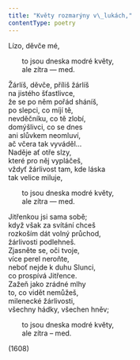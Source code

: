 ```yaml
---
title: "Květy rozmarýny v\_lukách,"
contentType: poetry
---
```


<section>

Lízo, děvče mé,

       to jsou dneska modré květy,  
       ale zítra — med.

Žárlíš, děvče, příliš žárlíš  
na jistého šťastlivce,  
že se po něm pořád sháníš,  
po slepci, co míjí tě,  
nevděčníku, co tě zlobí,  
domýšlivci, co se dnes  
ani slůvkem neomluví,  
ač včera tak vyváděl…  
Naděje ať otře slzy,  
které pro něj vypláčeš,  
vždyť žárlivost tam, kde láska  
tak velice miluje,

       to jsou dneska modré květy,  
       ale zítra — med.

Jitřenkou jsi sama sobě;  
když však za svítání chceš  
rozkoším dát volný průchod,  
žárlivosti podlehneš.  
Zjasněte se, oči tvoje,  
více perel neroňte,  
neboť nejde k duhu Slunci,  
co prospívá Jitřence.  
Zažeň jako zrádné mlhy  
to, co vidět nemůžeš,  
milenecké žárlivosti,  
všechny hádky, všechen hněv;

       to jsou dneska modré květy,  
       ale zítra – med.

(1608)

</section>

